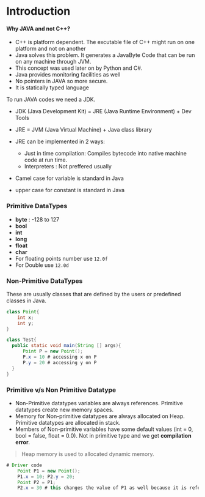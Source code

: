 # Introduction 

#### Why JAVA and not C++?
- C++ is platform dependent. The excutable file of C++ might run on one platform and not on another
- Java solves this problem. It generates a JavaByte Code that can be run on any machine through JVM.
- This concept was used later on by Python and C#. 
- Java provides monitoring facilities as well
- No pointers in JAVA so more secure. 
- It is statically typed language

To run JAVA codes we need a JDK. 
- JDK (Java Development Kit) = JRE (Java Runtime Environment) + Dev Tools 
- JRE = JVM (Java Virtual Machine) + Java class library 
- JRE can be implemented in 2 ways: 
  - Just in time compilation: Compiles bytecode into native machine code at run time.
  - Interpreters : Not preffered usually 

- Camel case for variable is standard in Java
- upper case for constant is standard in Java

### Primitive DataTypes

- __byte__ : -128 to 127
- __bool__
- __int__
- __long__
- __float__
- __char__
- For floating points number use `12.0f`
- For Double use `12.0d`

### Non-Primitive DataTypes

These are usually classes that are defined by the users or predefined classes in Java.

```java
class Point{
    int x; 
    int y;
}

class Test{
  public static void main(String [] args){
      Point P = new Point();
      P.x = 10 # accessing x on P
      P.y = 20 # accessing y on P
  }
}
```

### Primitive v/s Non Primitive Datatype

- Non-Primitive datatypes variables are always references. Primitive datatypes create new memory spaces. 
- Memory for Non-primitive datatypes are always allocated on Heap. Primitive datatypes are allocated in stack.
- Members of Non-primitive variables have some default values (int = 0, bool = false, float = 0.0). Not in primitive type and we get **compilation error**.

> Heap memory is used to allocated dynamic memory. 

```java
# Driver code
    Point P1 = new Point();
    P1.x = 10; P2.y = 20;
    Point P2 = P1;
    P2.x = 30 # this changes the value of P1 as well because it is reference 
```


